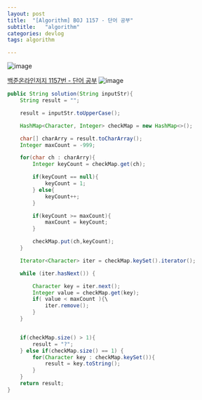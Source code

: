 ```yaml
---
layout: post
title:  "[Algorithm] BOJ 1157 - 단어 공부"
subtitle:   "algorithm"
categories: devlog
tags: algorithm

---
```


![image](https://user-images.githubusercontent.com/50475160/94993662-928bc480-05cd-11eb-87d9-ac7996842e6f.png)

[백준온라인저지 1157번 - 단어 공부](https://www.acmicpc.net/problem/1157)
![image](https://user-images.githubusercontent.com/50475160/94993707-dbdc1400-05cd-11eb-828e-5f44c5d3c36b.png)

```java
public String solution(String inputStr){
    String result = "";

    result = inputStr.toUpperCase();

    HashMap<Character, Integer> checkMap = new HashMap<>();

    char[] charArry = result.toCharArray();
    Integer maxCount = -999;

    for(char ch : charArry){
        Integer keyCount = checkMap.get(ch);

        if(keyCount == null){
            keyCount = 1;
        } else{
            keyCount++;
        }

        if(keyCount >= maxCount){
            maxCount = keyCount;
        }

        checkMap.put(ch,keyCount);
    }

    Iterator<Character> iter = checkMap.keySet().iterator();

    while (iter.hasNext()) {

        Character key = iter.next();
        Integer value = checkMap.get(key);
        if( value < maxCount ){\
            iter.remove();
        }
    }


    if(checkMap.size() > 1){
        result = "?";
    } else if(checkMap.size() == 1) {
        for(Character key : checkMap.keySet()){
            result = key.toString();
        }
    }
    return result;
}
```
